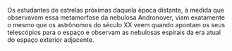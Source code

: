 ﻿Os estudantes de estrelas próximas daquela época distante, à medida que observavam essa metamorfose da nebulosa Andronover, viam exatamente o mesmo que os astrônomos do século XX veem quando apontam os seus telescópios para o espaço e observam as nebulosas espirais da era atual do espaço exterior adjacente.